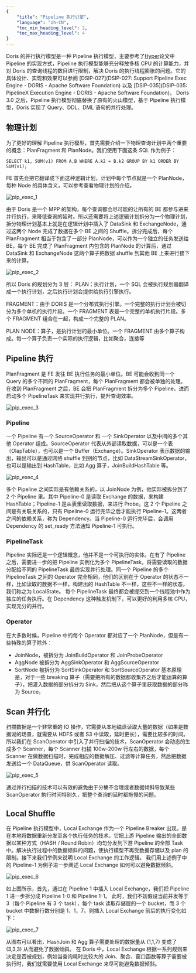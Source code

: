 ```yaml
---
{
    "title": "Pipeline 执行引擎",
    "language": "zh-CN",
    "toc_min_heading_level": 2,
    "toc_max_heading_level": 4
}
---
```


<!--
Licensed to the Apache Software Foundation (ASF) under one
or more contributor license agreements.  See the NOTICE file
distributed with this work for additional information
regarding copyright ownership.  The ASF licenses this file
to you under the Apache License, Version 2.0 (the
"License"); you may not use this file except in compliance
with the License.  You may obtain a copy of the License at

  http://www.apache.org/licenses/LICENSE-2.0

Unless required by applicable law or agreed to in writing,
software distributed under the License is distributed on an
"AS IS" BASIS, WITHOUT WARRANTIES OR CONDITIONS OF ANY
KIND, either express or implied.  See the License for the
specific language governing permissions and limitations
under the License.
-->



Doris 的并行执行模型是一种 Pipeline 执行模型，主要参考了[Hyper](https://db.in.tum.de/~leis/papers/morsels.pdf)论文中 Pipeline 的实现方式，Pipeline 执行模型能够充分释放多核 CPU 的计算能力，并对 Doris 的查询线程的数目进行限制，解决 Doris 的执行线程膨胀的问题。它的具体设计、实现和效果可以参阅 [DSIP-027](DSIP-027: Support Pipeline Exec Engine - DORIS - Apache Software Foundation) 以及 [DSIP-035](DSIP-035: PipelineX Execution Engine - DORIS - Apache Software Foundation)。
Doris 3.0 之后，Pipeline 执行模型彻底替换了原有的火山模型，基于 Pipeline 执行模型，Doris 实现了 Query、DDL、DML 语句的并行处理。

## 物理计划
为了更好的理解 Pipeline 执行模型，首先需要介绍一下物理查询计划中两个重要的概念：PlanFragment 和 PlanNode。我们使用下面这条 SQL 作为例子：
```
SELECT k1, SUM(v1) FROM A,B WHERE A.k2 = B.k2 GROUP BY k1 ORDER BY SUM(v1);
```

FE 首先会把它翻译成下面这种逻辑计划，计划中每个节点就是一个 PlanNode，每种 Node 的具体含义，可以参考查看物理计划的介绍。

![pip_exec_1](/images/pip_exec_1.png)

由于 Doris 是一个 MPP 的架构，每个查询都会尽可能的让所有的 BE 都参与进来并行执行，来降低查询的延时。所以还需要将上述逻辑计划拆分为一个物理计划，拆分物理计划基本上就是在逻辑计划中插入了 DataSink 和 ExchangeNode，通过这两个 Node 完成了数据在多个 BE 之间的 Shuffle。拆分完成后，每个 PlanFragment 相当于包含了一部分 PlanNode，可以作为一个独立的任务发送给 BE，每个 BE 完成了 PlanFragment 内包含的 PlanNode 的计算后，通过 DataSink 和 ExchangeNode 这两个算子把数据 shuffle 到其他 BE 上来进行接下来的计算。

![pip_exec_2](/images/pip_exec_2.png)

所以 Doris 的规划分为 3 层：
PLAN：执行计划，一个 SQL 会被执行规划器翻译成一个执行计划，之后执行计划会提供给执行引擎执行。

FRAGMENT：由于 DORIS 是一个分布式执行引擎。一个完整的执行计划会被切分为多个单机的执行片段。一个 FRAGMENT 表是一个完整的单机执行片段。多个 FRAGMENT 组合在一起，构成一个完整的 PLAN。

PLAN NODE：算子，是执行计划的最小单位。一个 FRAGMENT 由多个算子构成。每一个算子负责一个实际的执行逻辑，比如聚合，连接等

## Pipeline 执行
PlanFragment 是 FE 发往 BE 执行任务的最小单位。BE 可能会收到同一个 Query 的多个不同的 PlanFragment，每个 PlanFragment 都会被单独的处理。在收到 PlanFragment 之后，BE 会把 PlanFragment 拆分为多个 Pipeline，进而启动多个 PipelineTask 来实现并行执行，提升查询效率。

![pip_exec_3](/images/pip_exec_3.png)


### Pipeline
一个 Pipeline 有一个 SourceOperator 和 一个 SinkOperator 以及中间的多个其他 Operator 组成。SourceOperator 代表从外部读取数据，可以是一个表（OlapTable），也可以是一个 Buffer（Exchange）。SinkOperator 表示数据的输出，输出可以是通过网络 shuffle 到别的节点，比如 DataStreamSinkOperator，也可以是输出到 HashTable，比如 Agg 算子，JoinBuildHashTable 等。

![pip_exec_4](/images/pip_exec_4.png)

多个 Pipeline 之间实际是有依赖关系的，以 JoinNode 为例，他实际被拆分到了 2 个 Pipeline 里。其中 Pipeline-0 是读取 Exchange 的数据，来构建 HashTable；Pipeline-1 是从表里读取数据，来进行 Probe。这 2 个 Pipeline 之间是有关联关系的，只有 Pipeline-0 运行完毕之后才能执行 Pipeline-1。这两者之间的依赖关系，称为 Dependency。当 Pipeline-0 运行完毕后，会调用 Dependency 的 set_ready 方法通知 Pipeline-1 可执行。

### PipelineTask
Pipeline 实际还是一个逻辑概念，他并不是一个可执行的实体。在有了 Pipeline 之后，需要进一步的把 Pipeline 实例化为多个 PipelineTask。将需要读取的数据分配给不同的 PipelineTask 最终实现并行处理。同一个 Pipeline 的多个 PipelineTask 之间的 Operator 完全相同，他们的区别在于 Operator 的状态不一样，比如读取的数据不一样，构建出的 HashTable 不一样，这些不一样的状态，我们称之为 LocalState。
每个 PipelineTask 最终都会被提交到一个线程池中作为独立的任务执行。在 Dependency 这种触发机制下，可以更好的利用多核 CPU，实现充分的并行。

### Operator
在大多数时候，Pipeline 中的每个 Operator 都对应了一个 PlanNode，但是有一些特殊的算子除外：
- JoinNode，被拆分为 JoinBuildOperator 和 JoinProbeOperator
- AggNode 被拆分为 AggSinkOperator 和 AggSourceOperator
- SortNode 被拆分为 SortSinkOperator 和 SortSourceOperator
基本原理是，对于一些 breaking 算子（需要把所有的数据都收集齐之后才能运算的算子），把灌入数据的部分拆分为 Sink，然后把从这个算子里获取数据的部分称为 Source。

## Scan 并行化 
扫描数据是一个非常重的 IO 操作，它需要从本地磁盘读取大量的数据（如果是数据湖的场景，就需要从 HDFS 或者 S3 中读取，延时更长），需要比较多的时间。所以我们在 ScanOperator 中引入了并行扫描的技术，ScanOperator 会动态的生成多个 Scanner，每个 Scanner 扫描 100w-200w 行左右的数据，每个 Scanner 在做数据扫描时，完成相应的数据解压、过滤等计算任务，然后把数据发送给一个 DataQueue，供 ScanOperator 读取。

![pip_exec_5](/images/pip_exec_5.png)

通过并行扫描的技术可以有效的避免由于分桶不合理或者数据倾斜导致某些 ScanOperator 执行时间特别久，把整个查询的延时都拖慢的问题。

## Local Shuffle
在 Pipeline 执行模型中，Local Exchange 作为一个 Pipeline Breaker 出现，是在本地将数据重新分发至各个执行任务的技术。它把上游 Pipeline 输出的全部数据以某种方式（HASH / Round Robin）均匀分发到下游 Pipeline 的全部 Task 中。解决执行过程中的数据倾斜的问题，使执行模型不再受数据存储以及 plan 的限制。接下来我们举例来说明 Local Exchange 的工作逻辑。
我们用上述例子中的 Pipeline-1 为例子进一步阐述 Local Exchange 如何可以避免数据倾斜。

![pip_exec_6](/images/pip_exec_6.png)

如上图所示，首先，通过在 Pipeline 1 中插入 Local Exchange，我们把 Pipeline 1 进一步拆分成 Pipeline 1-0 和 Pipeline 1-1。
此时，我们不妨假设当前并发等于 3（每个 Pipeline 有 3 个 task），每个 task 读取存储层的一个 bucket，而 3 个 bucket 中数据行数分别是 1，1，7。则插入 Local Exchange 前后的执行变化如下：

![pip_exec_7](/images/pip_exec_7.png)

从图右可以看出，HashJoin 和 Agg 算子需要处理的数据量从 (1,1,7) 变成了 (3,3,3) 从而避免了数据倾斜。
在 Doris 中，Local Exchange 根据一系列规则来决定是否被规划，例如当查询耗时比较大的 Join、聚合、窗口函数等算子需要被执行时，我们就需要使用 Local Exchange 来尽可能避免数据倾斜。